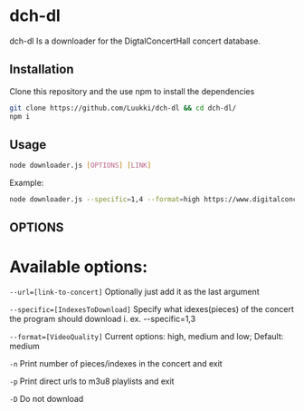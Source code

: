 # dch-dl

dch-dl Is a downloader for the DigtalConcertHall concert database.

## Installation

Clone this repository and the use npm to install the dependencies

```bash
git clone https://github.com/Luukki/dch-dl && cd dch-dl/
npm i
```

## Usage

```bash
node downloader.js [OPTIONS] [LINK]
```

Example:
```bash
node downloader.js --specific=1,4 --format=high https://www.digitalconcerthall.com/en/concert/52518
```

## OPTIONS

# Available options:

```--url=[link-to-concert]``` 
Optionally just add it as the last argument

```--specific=[IndexesToDownload]```
Specify what idexes(pieces) of the concert the program should download i. ex. --specific=1,3

```--format=[VideoQuality]```
Current options: high, medium and low; Default: medium

```-n```
Print number of pieces/indexes in the concert and exit

```-p```
Print direct urls to m3u8 playlists and exit

```-D```
Do not download
